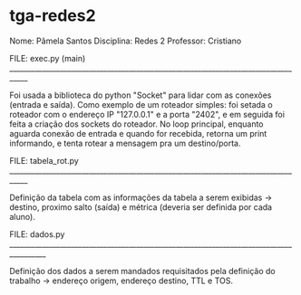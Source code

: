 # tga-redes2
Nome: Pâmela Santos
Disciplina: Redes 2
Professor: Cristiano

FILE: exec.py (main) ___________________________________________________________________________________

Foi usada a biblioteca do python "Socket" para lidar com as conexões (entrada e saída). 
Como exemplo de um roteador simples: foi setada o roteador com o endereço IP "127.0.0.1" e a porta "2402", e em seguida foi feita a criação dos sockets do roteador. 
No loop principal, enquanto aguarda conexão de entrada e quando for recebida, retorna um print informando, e tenta rotear a mensagem pra um destino/porta.

FILE: tabela_rot.py ___________________________________________________________________________________

Definição da tabela com as informações da tabela a serem exibidas -> destino, proximo salto (saída) e métrica (deveria ser definida por cada aluno).

FILE: dados.py ________________________________________________________________________________________

Definição dos dados a serem mandados requisitados pela definição do trabalho -> endereço origem, endereço destino, TTL e TOS.
